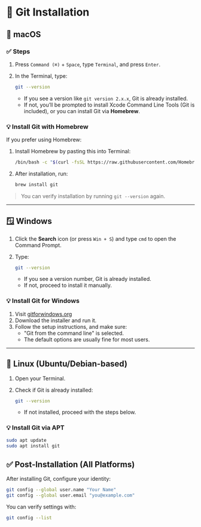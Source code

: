 # 🔧 Git Installation

## 🍏 macOS

### ✅ Steps

1. Press `Command (⌘)` + `Space`, type `Terminal`, and press `Enter`.
2. In the Terminal, type:

   ```bash
   git --version
   ```

   - If you see a version like `git version 2.x.x`, Git is already installed.
   - If not, you’ll be prompted to install Xcode Command Line Tools (Git is included), or you can install Git via **Homebrew**.

### 💡 Install Git with Homebrew

If you prefer using Homebrew:

1. Install Homebrew by pasting this into Terminal:

   ```bash
   /bin/bash -c "$(curl -fsSL https://raw.githubusercontent.com/Homebrew/install/HEAD/install.sh)"
   ```

2. After installation, run:

   ```bash
   brew install git
   ```

> You can verify installation by running `git --version` again.

---

## 🪟 Windows

1. Click the **Search** icon (or press `Win + S`) and type `cmd` to open the Command Prompt.
2. Type:

   ```bash
   git --version
   ```

   - If you see a version number, Git is already installed.
   - If not, proceed to install it manually.

### 💡 Install Git for Windows

1. Visit [gitforwindows.org](https://gitforwindows.org/)
2. Download the installer and run it.
3. Follow the setup instructions, and make sure:
   - "Git from the command line" is selected.
   - The default options are usually fine for most users.

---

## 🐧 Linux (Ubuntu/Debian-based)

1. Open your Terminal.
2. Check if Git is already installed:

   ```bash
   git --version
   ```

   - If not installed, proceed with the steps below.

### 💡 Install Git via APT

```bash
sudo apt update
sudo apt install git
```

## ✅ Post-Installation (All Platforms)

After installing Git, configure your identity:

```bash
git config --global user.name "Your Name"
git config --global user.email "you@example.com"
```

You can verify settings with:

```bash
git config --list
```
